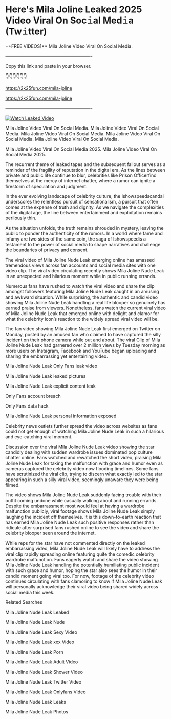 # Here's Mila Joline Leaked 2025 Video Viral On Soc𝚒al Med𝚒a (Tw𝚒tter)

++FREE VIDEOS]** Mila Joline Video Viral On Social Media.

———————————————————-

Copy this link and paste in your browser.

👇👇👇👇👇👇

https://2k25fun.com/mila-joline

https://2k25fun.com/mila-joline

———————————————————-

[![Watch Leaked Video](https://miro.medium.com/v2/resize:fit:828/format:webp/1*cilzJN44JGOrTw9NJCrNHA.gif "Watch Leaked Video")](https://2k25fun.com/mila-joline)

Mila Joline Video Viral On Social Media. Mila Joline Video Viral On Social Media. Mila Joline Video Viral On Social Media. Mila Joline Video Viral On Social Media. Mila Joline Video Viral On Social Media.

Mila Joline Video Viral On Social Media 2025. Mila Joline Video Viral On Social Media 2025.

The recurrent theme of leaked tapes and the subsequent fallout serves as a reminder of the fragility of reputation in the digital era. As the lines between private and public life continue to blur, celebrities like Prison Officerfind themselves at the mercy of internet chatter, where a rumor can ignite a firestorm of speculation and judgment.

In the ever evolving landscape of celebrity culture, the Ishowspeedscandal underscores the relentless pursuit of sensationalism, a pursuit that often comes at the expense of truth and dignity. As we navigate the complexities of the digital age, the line between entertainment and exploitation remains perilously thin.

As the situation unfolds, the truth remains shrouded in mystery, leaving the public to ponder the authenticity of the rumors. In a world where fame and infamy are two sides of the same coin, the saga of Ishowspeedis a testament to the power of social media to shape narratives and challenge the boundaries of privacy and consent.

The viral video of Mila Joline Nude Leak emerging online has amassed tremendous views across fan accounts and social media sites with one video clip. The viral video circulating recently shows Mila Joline Nude Leak in an unexpected and hilarious moment while in public running errands.

Numerous fans have rushed to watch the viral video and share the clip amongst followers featuring Mila Joline Nude Leak caught in an amusing and awkward situation. While surprising, the authentic and candid video showing Mila Joline Nude Leak handling a real life blooper so genuinely has earned praise from viewers. Nonetheless, fans watch the current viral video of Mila Joline Nude Leak that emerged online with delight and clamor for what the celebrity icon’s reaction to the widely spread viral video will be.

The fan video showing Mila Joline Nude Leak first emerged on Twitter on Monday, posted by an amused fan who claimed to have captured the silly incident on their phone camera while out and about. The viral Clip of Mila Joline Nude Leak had garnered over 2 million views by Tuesday morning as more users on Instagram, Facebook and YouTube began uploading and sharing the embarrassing yet entertaining video.

Mila Joline Nude Leak Only Fans leak video

Mila Joline Nude Leak leaked pictures

Mila Joline Nude Leak explicit content leak

Only Fans account breach

Only Fans data hack

Mila Joline Nude Leak personal information exposed

Celebrity news outlets further spread the video across websites as fans could not get enough of watching Mila Joline Nude Leak in such a hilarious and eye-catching viral moment.

Discussion over the viral Mila Joline Nude Leak video showing the star candidly dealing with sudden wardrobe issues dominated pop culture chatter online. Fans watched and rewatched the short video, praising Mila Joline Nude Leak for taking the malfunction with grace and humor even as cameras captured the celebrity video now flooding timelines. Some fans have scrutinized the viral clip, trying to discern what exactly led to the star appearing in such a silly viral video, seemingly unaware they were being filmed.

The video shows Mila Joline Nude Leak suddenly facing trouble with their outfit coming undone while casually walking about and running errands. Despite the embarrassment most would feel at having a wardrobe malfunction publicly, viral footage shows Mila Joline Nude Leak simply laughing the incident off themselves. It is this down-to-earth reaction that has earned Mila Joline Nude Leak such positive responses rather than ridicule after surprised fans rushed online to see the video and share the celebrity blooper seen around the internet.

While reps for the star have not commented directly on the leaked embarrassing video, Mila Joline Nude Leak will likely have to address the viral clip rapidly spreading online featuring quite the comedic celebrity wardrobe malfunction. Fans eagerly watch and share the video showing Mila Joline Nude Leak handling the potentially humiliating public incident with such grace and humor, hoping the star also sees the humor in their candid moment going viral too. For now, footage of the celebrity video continues circulating with fans clamoring to know if Mila Joline Nude Leak will personally acknowledge their viral video being shared widely across social media this week.

Related Searches

Mila Joline Nude Leak Leaked

Mila Joline Nude Leak Nude

Mila Joline Nude Leak Sexy Video

Mila Joline Nude Leak xxx Video

Mila Joline Nude Leak Porn

Mila Joline Nude Leak Adult Video

Mila Joline Nude Leak Shower Video

Mila Joline Nude Leak Twitter Video

Mila Joline Nude Leak Onlyfans Video

Mila Joline Nude Leak Leaks

Mila Joline Nude Leak Photos